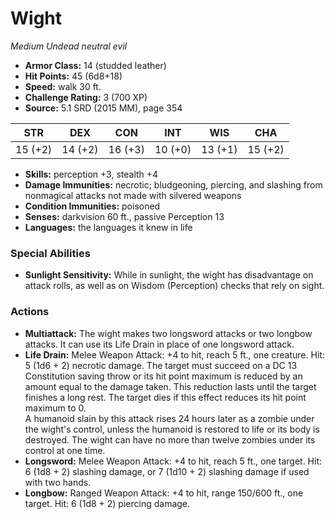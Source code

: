 # Wight

*Medium* *Undead* *neutral evil*

- **Armor Class:** 14 (studded leather)
- **Hit Points:** 45 (6d8+18)
- **Speed:** walk 30 ft.
- **Challenge Rating:** 3 (700 XP)
- **Source:** 5.1 SRD (2015 MM), page 354

| STR | DEX | CON | INT | WIS | CHA |
| --- | --- | --- | --- | --- | --- |
| 15 (+2) | 14 (+2) | 16 (+3) | 10 (+0) | 13 (+1) | 15 (+2) |

- **Skills:** perception +3, stealth +4
- **Damage Immunities:** necrotic; bludgeoning, piercing, and slashing from nonmagical attacks not made with silvered weapons
- **Condition Immunities:** poisoned
- **Senses:** darkvision 60 ft., passive Perception 13
- **Languages:** the languages it knew in life

### Special Abilities

- **Sunlight Sensitivity:** While in sunlight, the wight has disadvantage on attack rolls, as well as on Wisdom (Perception) checks that rely on sight.

### Actions

- **Multiattack:** The wight makes two longsword attacks or two longbow attacks. It can use its Life Drain in place of one longsword attack.
- **Life Drain:** Melee Weapon Attack: +4 to hit, reach 5 ft., one creature. Hit: 5 (1d6 + 2) necrotic damage. The target must succeed on a DC 13 Constitution saving throw or its hit point maximum is reduced by an amount equal to the damage taken. This reduction lasts until the target finishes a long rest. The target dies if this effect reduces its hit point maximum to 0.<br>A humanoid slain by this attack rises 24 hours later as a zombie under the wight's control, unless the humanoid is restored to life or its body is destroyed. The wight can have no more than twelve zombies under its control at one time.
- **Longsword:** Melee Weapon Attack: +4 to hit, reach 5 ft., one target. Hit: 6 (1d8 + 2) slashing damage, or 7 (1d10 + 2) slashing damage if used with two hands.
- **Longbow:** Ranged Weapon Attack: +4 to hit, range 150/600 ft., one target. Hit: 6 (1d8 + 2) piercing damage.


